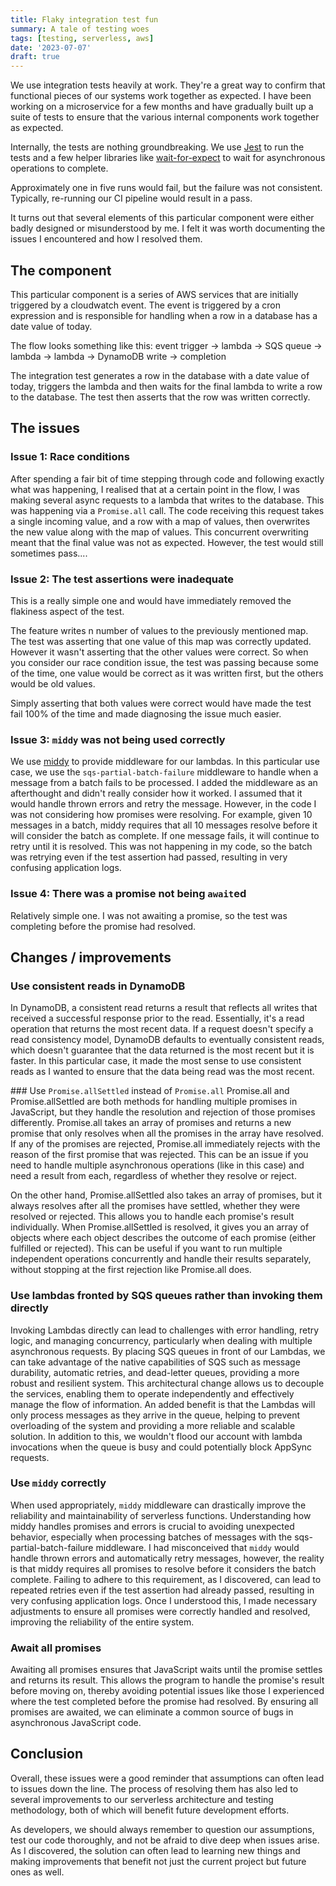 ```yaml
---
title: Flaky integration test fun
summary: A tale of testing woes
tags: [testing, serverless, aws]
date: '2023-07-07'
draft: true
---
```


We use integration tests heavily at work. They're a great way to confirm that functional pieces
of our systems work together as expected. I have been working on a microservice for a few months
and have gradually built up a suite of tests to ensure that the various internal components work
together as expected.

Internally, the tests are nothing groundbreaking. We use [Jest](https://jestjs.io) to run the tests
and a few helper libraries like [wait-for-expect](https://www.npmjs.com/package/wait-for-expect) to
wait for asynchronous operations to complete.

Approximately one in five runs would fail, but the failure was not consistent.
Typically, re-running our CI pipeline would result in a pass.

It turns out that several elements of this particular component were either badly designed or
misunderstood by me. I felt it was worth documenting the issues I encountered and how I resolved
them.

## The component

This particular component is a series of AWS services that are initially triggered by a cloudwatch
event. The event is triggered by a cron expression and is responsible for handling when a row in a database
has a date value of today.

The flow looks something like this:
event trigger → lambda → SQS queue → lambda → lambda → DynamoDB write → completion

The integration test generates a row in the database with a date value of today, triggers the lambda and
then waits for the final lambda to write a row to the database. The test then asserts that the row was
written correctly.

## The issues

### Issue 1: Race conditions

After spending a fair bit of time stepping through code and following exactly what was happening, I
realised that at a certain point in the flow, I was making several async requests to a lambda that writes
to the database. This was happening via a `Promise.all` call.
The code receiving this request takes a single incoming value, and a row with a map of values, then overwrites the
new value along with the map of values. This concurrent overwriting meant that the final value was not as expected.
However, the test would still sometimes pass....

### Issue 2: The test assertions were inadequate

This is a really simple one and would have immediately removed the flakiness aspect of the test.

The feature writes n number of values to the previously mentioned map. The test was asserting that one value
of this map was correctly updated. However it wasn't asserting that the other values were correct. So when you consider
our race condition issue, the test was passing because some of the time, one value would be correct as it was written
first, but the others would be old values.

Simply asserting that both values were correct would have made the test fail 100% of the time and made diagnosing the issue much easier.

### Issue 3: `middy` was not being used correctly

We use [middy](https://github.com/middyjs/middy) to provide middleware for our lambdas. In this particular use case,
we use the `sqs-partial-batch-failure` middleware to handle when a message from a batch fails to be processed.
I added the middleware as an afterthought and didn't really consider how it worked. I assumed that it would
handle thrown errors and retry the message. However, in the code I was not considering how promises were resolving.
For example, given 10 messages in a batch, middy requires that all 10 messages resolve before it will consider the batch
as complete. If one message fails, it will continue to retry until it is resolved. This was not happening in my code, so the batch
was retrying even if the test assertion had passed, resulting in very confusing application logs.

### Issue 4: There was a promise not being `await`ed

Relatively simple one. I was not awaiting a promise, so the test was completing before the promise had resolved.

## Changes / improvements

### Use consistent reads in DynamoDB

In DynamoDB, a consistent read returns a result that reflects all writes that received a successful response prior to the read. Essentially, it's a read operation that returns the most recent data. If a request doesn't specify a read consistency model, DynamoDB defaults to eventually consistent reads, which doesn't guarantee that the data returned is the most recent but it is faster.
In this particular case, it made the most sense to use consistent reads as I wanted to ensure that the data being read was the most recent.

### Use `Promise.allSettled` instead of `Promise.all`
Promise.all and Promise.allSettled are both methods for handling multiple promises in JavaScript, but they handle the resolution and rejection of those promises differently. Promise.all takes an array of promises and returns a new promise that only resolves when all the promises in the array have resolved. If any of the promises are rejected, Promise.all immediately rejects with the reason of the first promise that was rejected. This can be an issue if you need to handle multiple asynchronous operations (like in this case) and need a result from each, regardless of whether they resolve or reject.

On the other hand, Promise.allSettled also takes an array of promises, but it always resolves after all the promises have settled, whether they were resolved or rejected. This allows you to handle each promise's result individually. When Promise.allSettled is resolved, it gives you an array of objects where each object describes the outcome of each promise (either fulfilled or rejected). This can be useful if you want to run multiple independent operations concurrently and handle their results separately, without stopping at the first rejection like Promise.all does.

### Use lambdas fronted by SQS queues rather than invoking them directly

Invoking Lambdas directly can lead to challenges with error handling, retry logic, and managing concurrency, particularly when dealing with multiple asynchronous requests. By placing SQS queues in front of our Lambdas, we can take advantage of the native capabilities of SQS such as message durability, automatic retries, and dead-letter queues, providing a more robust and resilient system. This architectural change allows us to decouple the services, enabling them to operate independently and effectively manage the flow of information.
An added benefit is that the Lambdas will only process messages as they arrive in the queue, helping to prevent overloading of the system and providing a more reliable and scalable solution. In addition to this, we wouldn't flood our account with lambda invocations when the queue is busy and could potentially block AppSync requests.

### Use `middy` correctly

When used appropriately, `middy` middleware can drastically improve the reliability and maintainability of serverless functions. Understanding how middy handles promises and errors is crucial to avoiding unexpected behavior, especially when processing batches of messages with the sqs-partial-batch-failure middleware. I had misconceived that `middy` would handle thrown errors and automatically retry messages, however, the reality is that middy requires all promises to resolve before it considers the batch complete. Failing to adhere to this requirement, as I discovered, can lead to repeated retries even if the test assertion had already passed, resulting in very confusing application logs. Once I understood this, I made necessary adjustments to ensure all promises were correctly handled and resolved, improving the reliability of the entire system.

### Await all promises

Awaiting all promises ensures that JavaScript waits until the promise settles and returns its result. This allows the program to handle the promise's result before moving on, thereby avoiding potential issues like those I experienced where the test completed before the promise had resolved. By ensuring all promises are awaited, we can eliminate a common source of bugs in asynchronous JavaScript code.

## Conclusion

Overall, these issues were a good reminder that assumptions can often lead to issues down the line. The process of resolving them has also led to several improvements to our serverless architecture and testing methodology, both of which will benefit future development efforts.

As developers, we should always remember to question our assumptions, test our code thoroughly, and not be afraid to dive deep when issues arise. As I discovered, the solution can often lead to learning new things and making improvements that benefit not just the current project but future ones as well.
